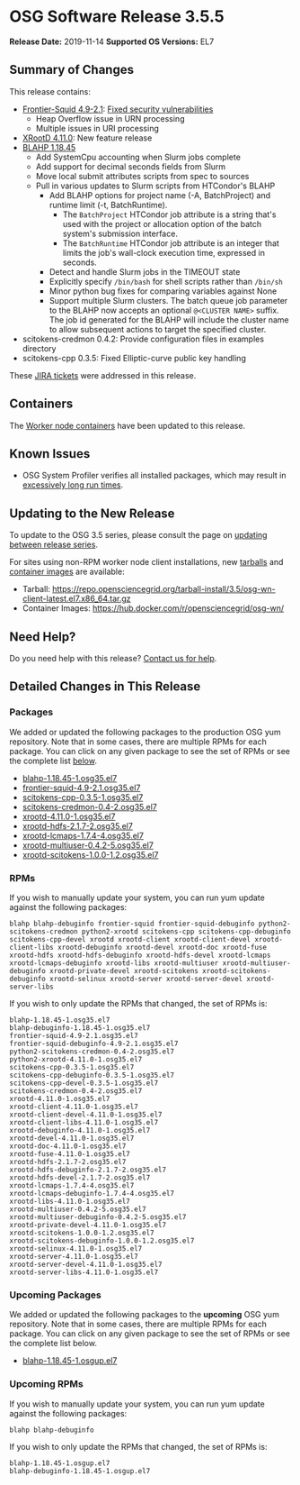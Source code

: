 OSG Software Release 3.5.5
===========================

**Release Date:** 2019-11-14
**Supported OS Versions:** EL7

Summary of Changes
------------------

This release contains:

-   [Frontier-Squid 4.9-2.1](http://frontier.cern.ch/dist/rpms/frontier-squidRELEASE_NOTES): [Fixed security vulnerabilities](https://opensciencegrid.org/security/vulns/OSG-SEC-2019-11-11-Vulnerability-in-Squid-UPDATE/)
    -   Heap Overflow issue in URN processing
    -   Multiple issues in URI processing
-   [XRootD 4.11.0](https://github.com/xrootd/xrootd/blob/v4.11.0/docs/ReleaseNotes.txt): New feature release
-   [BLAHP 1.18.45](https://github.com/htcondor/BLAH/releases/tag/v1.18.44)
    -   Add SystemCpu accounting when Slurm jobs complete
    -   Add support for decimal seconds fields from Slurm
    -   Move local submit attributes scripts from spec to sources
    -   Pull in various updates to Slurm scripts from HTCondor's BLAHP
        -   Add BLAHP options for project name (-A, BatchProject) and runtime limit (-t, BatchRuntime).
            -   The `BatchProject` HTCondor job attribute is a string that's used with the project or allocation option of the batch system's submission interface.
            -   The `BatchRuntime` HTCondor job attribute is an integer that limits the job's wall-clock execution time, expressed in seconds.
        -   Detect and handle Slurm jobs in the TIMEOUT state
        -   Explicitly specify `/bin/bash` for shell scripts rather than `/bin/sh`
        -   Minor python bug fixes for comparing variables against None
        -   Support multiple Slurm clusters. The batch queue job parameter to the BLAHP now accepts an optional `@<CLUSTER NAME>` suffix. The job id generated for the BLAHP will include the cluster name to allow subsequent actions to target the specified cluster.
-   scitokens-credmon 0.4.2: Provide configuration files in examples directory
-   scitokens-cpp 0.3.5: Fixed Elliptic-curve public key handling

These
[JIRA tickets](https://jira.opensciencegrid.org/issues/?jql=project%20%3D%20SOFTWARE%20AND%20fixVersion%20%3D%203.5.5%20ORDER%20BY%20priority%20DESC%2C%20key%20DESC)
were addressed in this release.

Containers
----------

The [Worker node containers](../../worker-node/using-wn-containers.md) have been updated to this release.

Known Issues
------------

- OSG System Profiler verifies all installed packages, which may result in
[excessively long run times](https://opensciencegrid.atlassian.net/browse/SOFTWARE-3804).


Updating to the New Release
---------------------------

To update to the OSG 3.5 series, please consult the page on
[updating between release series](../updating-to-osg-35.md).

For sites using non-RPM worker node client installations, new [tarballs](../../worker-node/install-wn-tarball.md) and
[container images](../../worker-node/using-wn-containers.md) are available:

- Tarball: <https://repo.opensciencegrid.org/tarball-install/3.5/osg-wn-client-latest.el7.x86_64.tar.gz>
- Container Images: <https://hub.docker.com/r/opensciencegrid/osg-wn/>

Need Help?
----------

Do you need help with this release? [Contact us for help](../../common/help.md).

Detailed Changes in This Release
--------------------------------

### Packages

We added or updated the following packages to the production OSG yum repository.
Note that in some cases, there are multiple RPMs for each package.
You can click on any given package to see the set of RPMs or see the complete list [below](#rpms).

-   [blahp-1.18.45-1.osg35.el7](https://koji.chtc.wisc.edu/koji/search?match=glob&type=build&terms=blahp-1.18.45-1.osg35.el7)
-   [frontier-squid-4.9-2.1.osg35.el7](https://koji.chtc.wisc.edu/koji/search?match=glob&type=build&terms=frontier-squid-4.9-2.1.osg35.el7)
-   [scitokens-cpp-0.3.5-1.osg35.el7](https://koji.chtc.wisc.edu/koji/search?match=glob&type=build&terms=scitokens-cpp-0.3.5-1.osg35.el7)
-   [scitokens-credmon-0.4-2.osg35.el7](https://koji.chtc.wisc.edu/koji/search?match=glob&type=build&terms=scitokens-credmon-0.4-2.osg35.el7)
-   [xrootd-4.11.0-1.osg35.el7](https://koji.chtc.wisc.edu/koji/search?match=glob&type=build&terms=xrootd-4.11.0-1.osg35.el7)
-   [xrootd-hdfs-2.1.7-2.osg35.el7](https://koji.chtc.wisc.edu/koji/search?match=glob&type=build&terms=xrootd-hdfs-2.1.7-2.osg35.el7)
-   [xrootd-lcmaps-1.7.4-4.osg35.el7](https://koji.chtc.wisc.edu/koji/search?match=glob&type=build&terms=xrootd-lcmaps-1.7.4-4.osg35.el7)
-   [xrootd-multiuser-0.4.2-5.osg35.el7](https://koji.chtc.wisc.edu/koji/search?match=glob&type=build&terms=xrootd-multiuser-0.4.2-5.osg35.el7)
-   [xrootd-scitokens-1.0.0-1.2.osg35.el7](https://koji.chtc.wisc.edu/koji/search?match=glob&type=build&terms=xrootd-scitokens-1.0.0-1.2.osg35.el7)

### RPMs

If you wish to manually update your system, you can run yum update against the following packages:

    blahp blahp-debuginfo frontier-squid frontier-squid-debuginfo python2-scitokens-credmon python2-xrootd scitokens-cpp scitokens-cpp-debuginfo scitokens-cpp-devel xrootd xrootd-client xrootd-client-devel xrootd-client-libs xrootd-debuginfo xrootd-devel xrootd-doc xrootd-fuse xrootd-hdfs xrootd-hdfs-debuginfo xrootd-hdfs-devel xrootd-lcmaps xrootd-lcmaps-debuginfo xrootd-libs xrootd-multiuser xrootd-multiuser-debuginfo xrootd-private-devel xrootd-scitokens xrootd-scitokens-debuginfo xrootd-selinux xrootd-server xrootd-server-devel xrootd-server-libs

If you wish to only update the RPMs that changed, the set of RPMs is:

``` file
blahp-1.18.45-1.osg35.el7
blahp-debuginfo-1.18.45-1.osg35.el7
frontier-squid-4.9-2.1.osg35.el7
frontier-squid-debuginfo-4.9-2.1.osg35.el7
python2-scitokens-credmon-0.4-2.osg35.el7
python2-xrootd-4.11.0-1.osg35.el7
scitokens-cpp-0.3.5-1.osg35.el7
scitokens-cpp-debuginfo-0.3.5-1.osg35.el7
scitokens-cpp-devel-0.3.5-1.osg35.el7
scitokens-credmon-0.4-2.osg35.el7
xrootd-4.11.0-1.osg35.el7
xrootd-client-4.11.0-1.osg35.el7
xrootd-client-devel-4.11.0-1.osg35.el7
xrootd-client-libs-4.11.0-1.osg35.el7
xrootd-debuginfo-4.11.0-1.osg35.el7
xrootd-devel-4.11.0-1.osg35.el7
xrootd-doc-4.11.0-1.osg35.el7
xrootd-fuse-4.11.0-1.osg35.el7
xrootd-hdfs-2.1.7-2.osg35.el7
xrootd-hdfs-debuginfo-2.1.7-2.osg35.el7
xrootd-hdfs-devel-2.1.7-2.osg35.el7
xrootd-lcmaps-1.7.4-4.osg35.el7
xrootd-lcmaps-debuginfo-1.7.4-4.osg35.el7
xrootd-libs-4.11.0-1.osg35.el7
xrootd-multiuser-0.4.2-5.osg35.el7
xrootd-multiuser-debuginfo-0.4.2-5.osg35.el7
xrootd-private-devel-4.11.0-1.osg35.el7
xrootd-scitokens-1.0.0-1.2.osg35.el7
xrootd-scitokens-debuginfo-1.0.0-1.2.osg35.el7
xrootd-selinux-4.11.0-1.osg35.el7
xrootd-server-4.11.0-1.osg35.el7
xrootd-server-devel-4.11.0-1.osg35.el7
xrootd-server-libs-4.11.0-1.osg35.el7
```

### Upcoming Packages

We added or updated the following packages to the **upcoming** OSG yum repository. Note that in some cases, there are multiple RPMs for each package. You can click on any given package to see the set of RPMs or see the complete list below.

-   [blahp-1.18.45-1.osgup.el7](https://koji.chtc.wisc.edu/koji/search?match=glob&type=build&terms=blahp-1.18.45-1.osgup.el7)

### Upcoming RPMs

If you wish to manually update your system, you can run yum update against the following packages:

    blahp blahp-debuginfo

If you wish to only update the RPMs that changed, the set of RPMs is:

``` file
blahp-1.18.45-1.osgup.el7
blahp-debuginfo-1.18.45-1.osgup.el7
```
